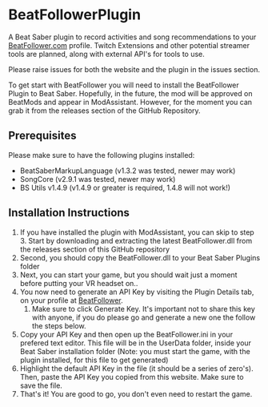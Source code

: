 # BeatFollowerPlugin
A Beat Saber plugin to record activities and song recommendations to your [BeatFollower.com](https://www.beatfollower.com) profile.  Twitch Extensions and other potential streamer tools are planned, along with external API's for tools to use.

Please raise issues for both the website and the plugin in the issues section.

To get start with BeatFollower you will need to install the BeatFollower Plugin to Beat Saber. Hopefully, in the future, the mod will be approved on BeatMods and appear in ModAssistant. However, for the moment you can grab it from the releases section of the GitHub Repository.

## Prerequisites
Please make sure to have the following plugins installed:
* BeatSaberMarkupLanguage (v1.3.2 was tested, newer may work)
* SongCore (v2.9.1 was tested, newer may work)
* BS Utils v1.4.9 (v1.4.9 or greater is required, 1.4.8 will not work!)

## Installation Instructions
1. If you have installed the plugin with ModAssistant, you can skip to step 3.  Start by downloading and extracting the latest BeatFollower.dll from the releases section of this GitHub repository
1. Second, you should copy the BeatFollower.dll to your Beat Saber Plugins folder
1. Next, you can start your game, but you should wait just a moment before putting your VR headset on..
1. You now need to generate an API Key by visiting the Plugin Details tab, on your profile at [BeatFollower](https://www.beatfollower.com).
	1. Make sure to click Generate Key. It's important not to share this key with anyone, if you do please go and generate a new one the follow the steps below.
1. Copy your API Key and then open up the BeatFollower.ini in your prefered text editor. This file will be in the UserData folder, inside your Beat Saber installation folder (Note: you must start the game, with the plugin installed, for this file to get generated)
1. Highlight the default API Key in the file (it should be a series of zero's). Then, paste the API Key you copied from this website. Make sure to save the file.
1. That's it! You are good to go, you don't even need to restart the game.
